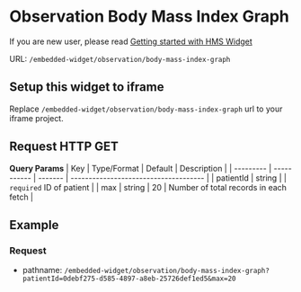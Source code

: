 # Observation Body Mass Index Graph

If you are new user, please read [Getting started with HMS Widget](/embedded-widget?widget=get-started)


URL: `/embedded-widget/observation/body-mass-index-graph`

## Setup this widget to iframe
Replace `/embedded-widget/observation/body-mass-index-graph` url to your iframe project.

## Request HTTP GET
**Query Params**
| Key       | Type/Format | Default | Description                           |
| --------- | ----------- | ------- | ------------------------------------- |
| patientId | string      |         | `required` ID of patient              |
| max       | string      | 20      | Number of total records in each fetch |

## Example

### Request
 - pathname: `/embedded-widget/observation/body-mass-index-graph?patientId=0debf275-d585-4897-a8eb-25726def1ed5&max=20` 

